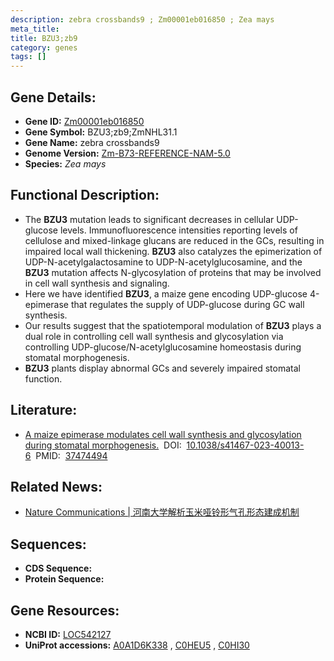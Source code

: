 ```yaml
---
description: zebra crossbands9 ; Zm00001eb016850 ; Zea mays
meta_title:
title: BZU3;zb9
category: genes
tags: []
---
```


## Gene Details:
- **Gene ID:**	[Zm00001eb016850](https://www.maizegdb.org/gene_center/gene/Zm00001eb016850)
- **Gene Symbol:** BZU3;zb9;ZmNHL31.1
- **Gene Name:** zebra crossbands9
- **Genome Version:** [Zm-B73-REFERENCE-NAM-5.0](https://www.maizegdb.org/genome/assembly/Zm-B73-REFERENCE-NAM-5.0)
- **Species:** *Zea mays*

## Functional Description:
   - The **BZU3** mutation leads to significant decreases in cellular UDP-glucose levels. Immunofluorescence intensities reporting levels of cellulose and mixed-linkage glucans are reduced in the GCs, resulting in impaired local wall thickening. **BZU3** also catalyzes the epimerization of UDP-N-acetylgalactosamine to UDP-N-acetylglucosamine, and the **BZU3** mutation affects N-glycosylation of proteins that may be involved in cell wall synthesis and signaling.
   - Here we have identified **BZU3**, a maize gene encoding UDP-glucose 4-epimerase that regulates the supply of UDP-glucose during GC wall synthesis.
   - Our results suggest that the spatiotemporal modulation of **BZU3** plays a dual role in controlling cell wall synthesis and glycosylation via controlling UDP-glucose/N-acetylglucosamine homeostasis during stomatal morphogenesis.
   - **BZU3** plants display abnormal GCs and severely impaired stomatal function.

## Literature:
   - [A maize epimerase modulates cell wall synthesis and glycosylation during stomatal morphogenesis.]( https://www.nature.com/articles/s41467-023-40013-6)&nbsp;&nbsp;DOI:&nbsp;&nbsp;[10.1038/s41467-023-40013-6](https://www.nature.com/articles/s41467-023-40013-6)&nbsp;&nbsp;PMID:&nbsp;&nbsp;[37474494](https://pubmed.ncbi.nlm.nih.gov/37474494/)

## Related News:
   - [Nature Communications | 河南大学解析玉米哑铃形气孔形态建成机制](https://mp.weixin.qq.com/s/rDWFNDoDr9OFNGohKpfKjQ)

## Sequences:
- **CDS Sequence:**
- **Protein Sequence:**

## Gene Resources:
- **NCBI ID:** [LOC542127](https://www.ncbi.nlm.nih.gov/gene/?term=LOC542127)
- **UniProt accessions:** [A0A1D6K338](https://www.uniprot.org/uniprotkb/A0A1D6K338/entry)&nbsp;,&nbsp;[C0HEU5](https://www.uniprot.org/uniprotkb/C0HEU5/entry)&nbsp;,&nbsp;[C0HI30](https://www.uniprot.org/uniprotkb/C0HI30/entry)
